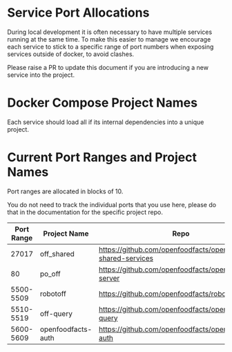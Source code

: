 # Service Port Allocations

During local development it is often necessary to have multiple services running at the same time. To make this easier to manage we encourage each service to stick to a specific range of port numbers when exposing services outside of docker, to avoid clashes.

Please raise a PR to update this document if you are introducing a new service into the project.

# Docker Compose Project Names

Each service should load all if its internal dependencies into a unique project.

# Current Port Ranges and Project Names

Port ranges are allocated in blocks of 10.

You do not need to track the individual ports that you use here, please do that in the documentation for the specific project repo.

| Port Range | Project Name | Repo |
|---|---|---|
| 27017 | off_shared | https://github.com/openfoodfacts/openfoodfacts-shared-services |
| 80 | po_off | https://github.com/openfoodfacts/openfoodfacts-server |
| 5500-5509 | robotoff | https://github.com/openfoodfacts/robotoff |
| 5510-5519 | off-query | https://github.com/openfoodfacts/openfoodfacts-query |
| 5600-5609 | openfoodfacts-auth | https://github.com/openfoodfacts/openfoodfacts-auth |


